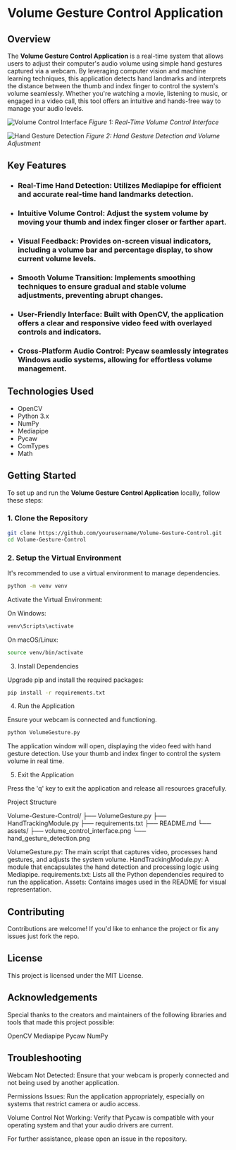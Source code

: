 # Volume Gesture Control Application

## Overview
The **Volume Gesture Control Application** is a real-time system that allows users to adjust their computer's audio volume using simple hand gestures captured via a webcam. By leveraging computer vision and machine learning techniques, this application detects hand landmarks and interprets the distance between the thumb and index finger to control the system's volume seamlessly. Whether you're watching a movie, listening to music, or engaged in a video call, this tool offers an intuitive and hands-free way to manage your audio levels.

![Volume Control Interface](https://github.com/user-attachments/assets/volume_control_interface.png)
*Figure 1: Real-Time Volume Control Interface*

![Hand Gesture Detection](https://github.com/user-attachments/assets/hand_gesture_detection.png)
*Figure 2: Hand Gesture Detection and Volume Adjustment*

## Key Features
+ ### **Real-Time Hand Detection**: Utilizes Mediapipe for efficient and accurate real-time hand landmarks detection.
  
+ ### **Intuitive Volume Control**: Adjust the system volume by moving your thumb and index finger closer or farther apart.
  
+ ### **Visual Feedback**: Provides on-screen visual indicators, including a volume bar and percentage display, to show current volume levels.
  
+ ### **Smooth Volume Transition**: Implements smoothing techniques to ensure gradual and stable volume adjustments, preventing abrupt changes.
  
+ ### **User-Friendly Interface**: Built with OpenCV, the application offers a clear and responsive video feed with overlayed controls and indicators.
  
+ ### **Cross-Platform Audio Control**: Pycaw seamlessly integrates Windows audio systems, allowing for effortless volume management.

## Technologies Used

+ OpenCV
+ Python 3.x
+ NumPy
+ Mediapipe
+ Pycaw
+ ComTypes
+ Math

## Getting Started
To set up and run the **Volume Gesture Control Application** locally, follow these steps:

### 1. Clone the Repository
```bash
git clone https://github.com/yourusername/Volume-Gesture-Control.git
cd Volume-Gesture-Control
```

### 2. Setup the Virtual Environment

It's recommended to use a virtual environment to manage dependencies.

```bash
python -m venv venv
```
Activate the Virtual Environment:

On Windows:
```bash
venv\Scripts\activate
```
On macOS/Linux:
```bash
source venv/bin/activate
```
3. Install Dependencies

Upgrade pip and install the required packages:

```bash
pip install -r requirements.txt
```

4. Run the Application

Ensure your webcam is connected and functioning.

```bash
python VolumeGesture.py
```
The application window will open, displaying the video feed with hand gesture detection. Use your thumb and index finger to control the system volume in real time.

5. Exit the Application

Press the 'q' key to exit the application and release all resources gracefully.

Project Structure


Volume-Gesture-Control/
├── VolumeGesture.py
├── HandTrackingModule.py
├── requirements.txt
├── README.md
└── assets/
    ├── volume_control_interface.png
    └── hand_gesture_detection.png

    
VolumeGesture.py: The main script that captures video, processes hand gestures, and adjusts the system volume.
HandTrackingModule.py: A module that encapsulates the hand detection and processing logic using Mediapipe.
requirements.txt: Lists all the Python dependencies required to run the application.
Assets: Contains images used in the README for visual representation.
## Contributing
Contributions are welcome! If you'd like to enhance the project or fix any issues just fork the repo.

## License
This project is licensed under the MIT License.

## Acknowledgements
Special thanks to the creators and maintainers of the following libraries and tools that made this project possible:

OpenCV
Mediapipe
Pycaw
NumPy
## Troubleshooting
Webcam Not Detected: Ensure that your webcam is properly connected and not being used by another application.

Permissions Issues: Run the application appropriately, especially on systems that restrict camera or audio access.

Volume Control Not Working: Verify that Pycaw is compatible with your operating system and that your audio drivers are current.

For further assistance, please open an issue in the repository.



